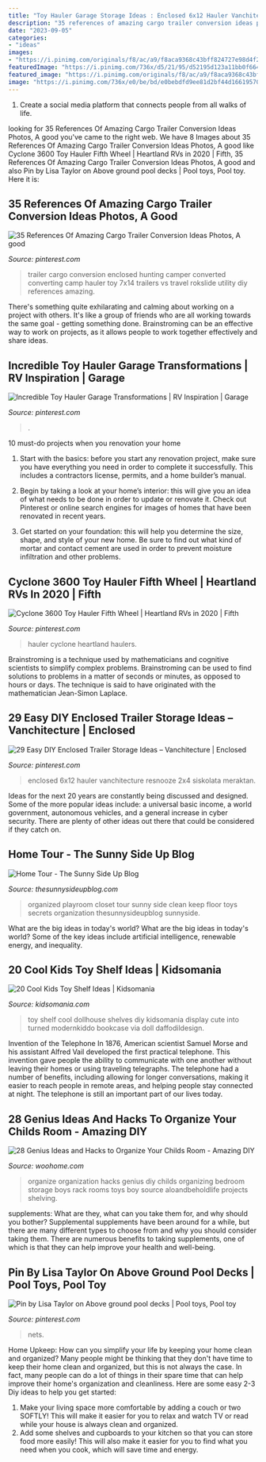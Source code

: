 ```yaml
---
title: "Toy Hauler Garage Storage Ideas : Enclosed 6x12 Hauler Vanchitecture Resnooze 2x4 Siskolata Meraktan"
description: "35 references of amazing cargo trailer conversion ideas photos, a good"
date: "2023-09-05"
categories:
- "ideas"
images:
- "https://i.pinimg.com/originals/f8/ac/a9/f8aca9368c43bff824727e98d4f28d66.jpg"
featuredImage: "https://i.pinimg.com/736x/d5/21/95/d52195d123a11bb0f66429865b0f57f5.jpg"
featured_image: "https://i.pinimg.com/originals/f8/ac/a9/f8aca9368c43bff824727e98d4f28d66.jpg"
image: "https://i.pinimg.com/736x/e0/be/bd/e0bebdfd9ee81d2bf44d166195706cdc.jpg"
---
```



1. Create a social media platform that connects people from all walks of life. 

	

		
looking for 35 References Of Amazing Cargo Trailer Conversion Ideas Photos, A good you've came to the right web. We have 8 Images about 35 References Of Amazing Cargo Trailer Conversion Ideas Photos, A good like Cyclone 3600 Toy Hauler Fifth Wheel | Heartland RVs in 2020 | Fifth, 35 References Of Amazing Cargo Trailer Conversion Ideas Photos, A good and also Pin by Lisa Taylor on Above ground pool decks | Pool toys, Pool toy. Here it is:
		
    
## 35 References Of Amazing Cargo Trailer Conversion Ideas Photos, A Good

<img loading=lazy src="https://i.pinimg.com/originals/f8/ac/a9/f8aca9368c43bff824727e98d4f28d66.jpg" onerror="this.onerror=null;this.src='https://tse4.mm.bing.net/th?id=OIP.WKLFy25JRg1pJAzszsWmJwHaJ4&amp;pid=15.1';" alt="35 References Of Amazing Cargo Trailer Conversion Ideas Photos, A good">

_Source: pinterest.com_

>trailer cargo conversion enclosed hunting camper converted converting camp hauler toy 7x14 trailers vs travel rokslide utility diy references amazing. 

	

There's something quite exhilarating and calming about working on a project with others. It's like a group of friends who are all working towards the same goal - getting something done. Brainstroming can be an effective way to work on projects, as it allows people to work together effectively and share ideas.

    
## Incredible Toy Hauler Garage Transformations | RV Inspiration | Garage

<img loading=lazy src="https://i.pinimg.com/736x/e0/be/bd/e0bebdfd9ee81d2bf44d166195706cdc.jpg" onerror="this.onerror=null;this.src='https://tse3.mm.bing.net/th?id=OIP.hXlCFbDbdgTdURG-0K8gBAHaHZ&amp;pid=15.1';" alt="Incredible Toy Hauler Garage Transformations | RV Inspiration | Garage">

_Source: pinterest.com_

>. 

	

10 must-do projects when you renovation your home
1. Start with the basics: before you start any renovation project, make sure you have everything you need in order to complete it successfully. This includes a contractors license, permits, and a home builder’s manual.
2. Begin by taking a look at your home’s interior: this will give you an idea of what needs to be done in order to update or renovate it. Check out Pinterest or online search engines for images of homes that have been renovated in recent years.

3. Get started on your foundation: this will help you determine the size, shape, and style of your new home. Be sure to find out what kind of mortar and contact cement are used in order to prevent moisture infiltration and other problems.


    
## Cyclone 3600 Toy Hauler Fifth Wheel | Heartland RVs In 2020 | Fifth

<img loading=lazy src="https://i.pinimg.com/736x/7f/65/b7/7f65b746d5f2dd089e90dcb323be714f.jpg" onerror="this.onerror=null;this.src='https://tse1.mm.bing.net/th?id=OIP.coiKj8O3rBATtgq68t0TpwHaE7&amp;pid=15.1';" alt="Cyclone 3600 Toy Hauler Fifth Wheel | Heartland RVs in 2020 | Fifth">

_Source: pinterest.com_

>hauler cyclone heartland haulers. 

	

Brainstroming is a technique used by mathematicians and cognitive scientists to simplify complex problems. Brainstroming can be used to find solutions to problems in a matter of seconds or minutes, as opposed to hours or days. The technique is said to have originated with the mathematician Jean-Simon Laplace.

    
## 29 Easy DIY Enclosed Trailer Storage Ideas – Vanchitecture | Enclosed

<img loading=lazy src="https://i.pinimg.com/736x/d5/21/95/d52195d123a11bb0f66429865b0f57f5.jpg" onerror="this.onerror=null;this.src='https://tse4.mm.bing.net/th?id=OIP.EhQszeTDS3hAShitrrp0dAHaJ5&amp;pid=15.1';" alt="29 Easy DIY Enclosed Trailer Storage Ideas – Vanchitecture | Enclosed">

_Source: pinterest.com_

>enclosed 6x12 hauler vanchitecture resnooze 2x4 siskolata meraktan. 

	

Ideas for the next 20 years are constantly being discussed and designed. Some of the more popular ideas include: a universal basic income, a world government, autonomous vehicles, and a general increase in cyber security. There are plenty of other ideas out there that could be considered if they catch on.

    
## Home Tour - The Sunny Side Up Blog

<img loading=lazy src="http://www.thesunnysideupblog.com/wp-content/uploads/2015/09/organized-playroom-closet.jpg" onerror="this.onerror=null;this.src='https://tse3.mm.bing.net/th?id=OIP.u-xfis-01VS8-YuCYsJe6AHaLH&amp;pid=15.1';" alt="Home Tour - The Sunny Side Up Blog">

_Source: thesunnysideupblog.com_

>organized playroom closet tour sunny side clean keep floor toys secrets organization thesunnysideupblog sunnyside. 

	

What are the big ideas in today's world?
What are the big ideas in today's world? 
Some of the key ideas include artificial intelligence, renewable energy, and inequality.

    
## 20 Cool Kids Toy Shelf Ideas | Kidsomania

<img loading=lazy src="http://www.kidsomania.com/photos/10-cool-kids-toy-shelves-ideas13-524x696.jpg" onerror="this.onerror=null;this.src='https://tse1.mm.bing.net/th?id=OIP.F4c4zu3TrvA771Urn-p7zAHaJ1&amp;pid=15.1';" alt="20 Cool Kids Toy Shelf Ideas | Kidsomania">

_Source: kidsomania.com_

>toy shelf cool dollhouse shelves diy kidsomania display cute into turned modernkiddo bookcase via doll daffodildesign. 

	

Invention of the Telephone
In 1876, American scientist Samuel Morse and his assistant Alfred Vail developed the first practical telephone. This invention gave people the ability to communicate with one another without leaving their homes or using traveling telegraphs. The telephone had a number of benefits, including allowing for longer conversations, making it easier to reach people in remote areas, and helping people stay connected at night. The telephone is still an important part of our lives today.

    
## 28 Genius Ideas And Hacks To Organize Your Childs Room - Amazing DIY

<img loading=lazy src="http://www.woohome.com/wp-content/uploads/2015/04/kids-room-organization-ideas-10.jpg" onerror="this.onerror=null;this.src='https://tse4.mm.bing.net/th?id=OIP.YoPUVE3MfvVIrQVcWHXa9QHaLK&amp;pid=15.1';" alt="28 Genius Ideas and Hacks to Organize Your Childs Room - Amazing DIY">

_Source: woohome.com_

>organize organization hacks genius diy childs organizing bedroom storage boys rack rooms toys boy source aloandbeholdlife projects shelving. 

	

supplements: What are they, what can you take them for, and why should you bother?
Supplemental supplements have been around for a while, but there are many different types to choose from and why you should consider taking them. There are numerous benefits to taking supplements, one of which is that they can help improve your health and well-being.

    
## Pin By Lisa Taylor On Above Ground Pool Decks | Pool Toys, Pool Toy

<img loading=lazy src="https://i.pinimg.com/736x/49/f7/ce/49f7ce464ec1717c5ca0b0de6f8ad7fe--laundry-bags-laundry-baskets.jpg" onerror="this.onerror=null;this.src='https://tse1.mm.bing.net/th?id=OIP.f8fTlraj-tX672t44SOh4gHaJ4&amp;pid=15.1';" alt="Pin by Lisa Taylor on Above ground pool decks | Pool toys, Pool toy">

_Source: pinterest.com_

>nets. 

	

Home Upkeep: How can you simplify your life by keeping your home clean and organized?
Many people might be thinking that they don't have time to keep their home clean and organized, but this is not always the case. In fact, many people can do a lot of things in their spare time that can help improve their home's organization and cleanliness. Here are some easy 2-3 Diy ideas to help you get started: 
1. Make your living space more comfortable by adding a couch or two SOFTLY! This will make it easier for you to relax and watch TV or read while your house is always clean and organized. 
2. Add some shelves and cupboards to your kitchen so that you can store food more easily! This will also make it easier for you to find what you need when you cook, which will save time and energy. 

